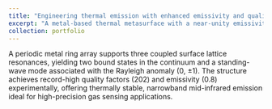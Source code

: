 ```yaml
---
title: "Engineering thermal emission with enhanced emissivity and quality factor using bound states in the continuum and electromagnetically induced absorption"
excerpt: "A metal-based thermal metasurface with a near-unity emissivity and a Q factor up to 300.<br/><img src='/images/number_2.png'>"
collection: portfolio
---
```

A periodic metal ring array supports three coupled surface lattice resonances, yielding two bound states in the continuum and a standing-wave mode associated with the Rayleigh anomaly (0, ±1). The structure achieves record-high quality factors (202) and emissivity (0.8) experimentally, offering thermally stable, narrowband mid-infrared emission ideal for high-precision gas sensing applications.
